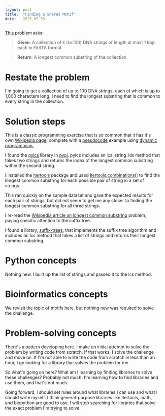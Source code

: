 ```yaml
---
layout: post
title:  "Finding a Shared Motif"
date:   2025-07-30
---
```


[This](https://rosalind.info/problems/splc/) problem asks:

> **Given**: A collection of k (k≤100) DNA strings of length at most 1 kbp each in FASTA format.

> **Return**: A longest common substring of the collection. 

<!--Break-->

# Restate the problem
I'm going to get a collection of up to 100 DNA strings, each of which is up to 1,000 characters long. I need to find the longest substring that is common to every string in the collection.
# Solution steps
This is a classic programming exercise that is so common that it has it's own [Wikipedia page](https://en.wikipedia.org/wiki/Longest_common_substring), complete with a [pseudocode](https://en.wikipedia.org/wiki/Pseudocode) example using [dynamic programming.](https://en.wikipedia.org/wiki/Dynamic_programming)

I found the [pylcs](https://pypi.org/project/pylcs/) library in [pypi](https://pypi.org/). pylcs includes an lcs_string_idx method that takes two strings and returns the index of the longest common substring within the second string.

I installed the [itertools](https://docs.python.org/3/library/itertools.html) package and used [itertools.combinations()](https://docs.python.org/3/library/itertools.html#itertools.combinations) to find the longest common substring for each possible pair of string in a set of strings.

This ran quickly on the sample dataset and gave the expected results for each pair of strings, but did not seem to get me any closer to finding the longest common substring for all three strings.

I re-read the [Wikipedia article on longest common substring](https://en.wikipedia.org/wiki/Longest_common_substring) problem, paying specific attention to the suffix tree.

I found a library, [suffix-trees](https://pypi.org/project/suffix-trees/), that implements the suffix tree algorithm and includes an lcs method that takes a list of strings and returns their longest common substring.

# Python concepts
Nothing new. I built up the list of strings and passed it to the lcs method.

# Bioinformatics concepts
We revisit the topic of [motifs](https://en.wikipedia.org/wiki/Sequence_motif) here, but nothing new was required to solve the challenge.

# Problem-solving concepts
There's a pattern developing here. I make an initial attempt to solve the problem by writing code from scratch. If that works, I solve the challenge and move on. If I'm not able to write the code from scratch in less than an hour, I go looking for a library that solves the problem for me.

So what's going on here? What am I learning by finding libraries to solve these challenges? Probably not much. I'm learning how to find libraries and use them, and that's not much.

Going forward, I should set rules around what libraries I can use and what I should write myself. I think general-purpose libraries like itertools, math, and biopython are good to use. I will stop searching for libraries that solve the exact problem I'm trying to solve.



